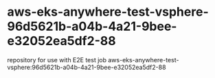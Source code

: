 # aws-eks-anywhere-test-vsphere-96d5621b-a04b-4a21-9bee-e32052ea5df2-88
repository for use with E2E test job aws-eks-anywhere-test-vsphere:96d5621b-a04b-4a21-9bee-e32052ea5df2-88
